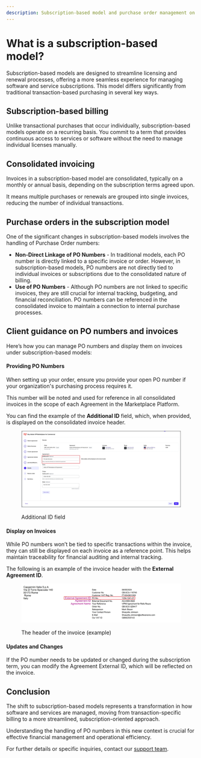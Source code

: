 ```yaml
---
description: Subscription-based model and purchase order management on the invoice.
---
```


# What is a subscription-based model?

Subscription-based models are designed to streamline licensing and renewal processes, offering a more seamless experience for managing software and service subscriptions. This model differs significantly from traditional transaction-based purchasing in several key ways.

## Subscription-based billing

Unlike transactional purchases that occur individually, subscription-based models operate on a recurring basis. You commit to a term that provides continuous access to services or software without the need to manage individual licenses manually.

## Consolidated invoicing

Invoices in a subscription-based model are consolidated, typically on a monthly or annual basis, depending on the subscription terms agreed upon.&#x20;

It means multiple purchases or renewals are grouped into single invoices, reducing the number of individual transactions.

## **Purchase orders in the subscription model** <a href="#handling-purchase-orders-in-the-subscription-model" id="handling-purchase-orders-in-the-subscription-model"></a>

One of the significant changes in subscription-based models involves the handling of Purchase Order numbers:

* **Non-Direct Linkage of PO Numbers** - In traditional models, each PO number is directly linked to a specific invoice or order. However, in subscription-based models, PO numbers are not directly tied to individual invoices or subscriptions due to the consolidated nature of billing.
* **Use of PO Numbers** - Although PO numbers are not linked to specific invoices, they are still crucial for internal tracking, budgeting, and financial reconciliation. PO numbers can be referenced in the consolidated invoice to maintain a connection to internal purchase processes.

## **Client guidance on PO numbers and invoices** <a href="#client-guidance-on-po-numbers-and-invoices" id="client-guidance-on-po-numbers-and-invoices"></a>

Here’s how you can manage PO numbers and display them on invoices under subscription-based models:

#### Providing PO Numbers

When setting up your order, ensure you provide your open PO number if your organization's purchasing process requires it.&#x20;

This number will be noted and used for reference in all consolidated invoices in the scope of each Agreement in the Marketplace Platform.&#x20;

You can find the example of the **Additional ID** field, which, when provided, is displayed on the consolidated invoice header.

<figure><img src="../../.gitbook/assets/image (452).png" alt=""><figcaption><p>Additional ID field</p></figcaption></figure>

#### **Display on Invoices**

While PO numbers won’t be tied to specific transactions within the invoice, they can still be displayed on each invoice as a reference point. This helps maintain traceability for financial auditing and internal tracking.&#x20;

The following is an example of the invoice header with the **External Agreement ID**.

<figure><img src="../../.gitbook/assets/image (453).png" alt=""><figcaption><p>The header of the invoice (example)</p></figcaption></figure>



#### Updates and Changes

If the PO number needs to be updated or changed during the subscription term, you can modify the Agreement External ID, which will be reflected on the invoice.

## **Conclusion** <a href="#conclusion" id="conclusion"></a>

The shift to subscription-based models represents a transformation in how software and services are managed, moving from transaction-specific billing to a more streamlined, subscription-oriented approach.&#x20;

Understanding the handling of PO numbers in this new context is crucial for effective financial management and operational efficiency.

For further details or specific inquiries, contact our [support team](../getting-support.md).&#x20;
